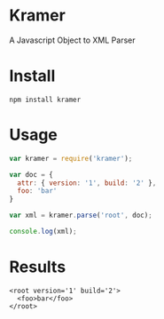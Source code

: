 # Kramer

A Javascript Object to XML Parser

# Install

`npm install kramer`

# Usage

``` javascript
var kramer = require('kramer');

var doc = {
  attr: { version: '1', build: '2' },
  foo: 'bar'
}

var xml = kramer.parse('root', doc);

console.log(xml);
```

# Results

``` 
<root version='1' build='2'>
  <foo>bar</foo>
</root>
```


